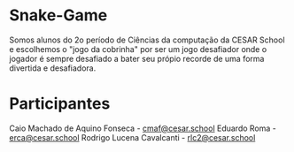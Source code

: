 # Snake-Game
Somos alunos do 2o período de Ciências da computação da CESAR School e escolhemos o "jogo da cobrinha" por ser um jogo desafiador onde o jogador é sempre desafiado a bater seu própio recorde de uma forma divertida e desafiadora.
# Participantes
Caio Machado de Aquino Fonseca - cmaf@cesar.school
Eduardo Roma - erca@cesar.school
Rodrigo Lucena Cavalcanti - rlc2@cesar.school